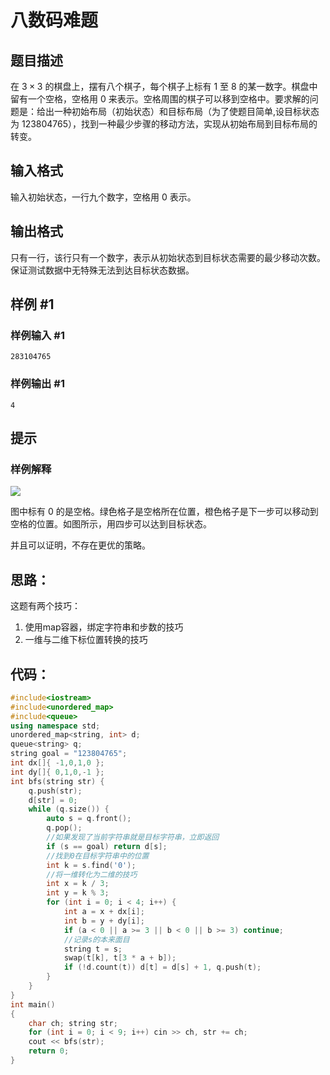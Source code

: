 # 八数码难题

## 题目描述

在 $3\times 3$ 的棋盘上，摆有八个棋子，每个棋子上标有 $1$ 至 $8$ 的某一数字。棋盘中留有一个空格，空格用 $0$ 来表示。空格周围的棋子可以移到空格中。要求解的问题是：给出一种初始布局（初始状态）和目标布局（为了使题目简单,设目标状态为 $123804765$），找到一种最少步骤的移动方法，实现从初始布局到目标布局的转变。

## 输入格式

输入初始状态，一行九个数字，空格用 $0$ 表示。

## 输出格式

只有一行，该行只有一个数字，表示从初始状态到目标状态需要的最少移动次数。保证测试数据中无特殊无法到达目标状态数据。

## 样例 #1

### 样例输入 #1

```
283104765
```

### 样例输出 #1

```
4
```

## 提示

### 样例解释

![](https://cdn.luogu.com.cn/upload/image_hosting/7rhxbnup.png)

图中标有 $0$ 的是空格。绿色格子是空格所在位置，橙色格子是下一步可以移动到空格的位置。如图所示，用四步可以达到目标状态。

并且可以证明，不存在更优的策略。





## 思路：

这题有两个技巧：

1. 使用map容器，绑定字符串和步数的技巧
2. 一维与二维下标位置转换的技巧





## 代码：

```cpp
#include<iostream>
#include<unordered_map>
#include<queue>
using namespace std;
unordered_map<string, int> d;
queue<string> q;
string goal = "123804765";
int dx[]{ -1,0,1,0 };
int dy[]{ 0,1,0,-1 };
int bfs(string str) {
	q.push(str);
	d[str] = 0;
	while (q.size()) {
		auto s = q.front();
		q.pop();
        //如果发现了当前字符串就是目标字符串，立即返回
		if (s == goal) return d[s];
        //找到0在目标字符串中的位置
		int k = s.find('0');
        //将一维转化为二维的技巧
		int x = k / 3;
		int y = k % 3;
		for (int i = 0; i < 4; i++) {
			int a = x + dx[i];
			int b = y + dy[i];
			if (a < 0 || a >= 3 || b < 0 || b >= 3) continue;
			//记录s的本来面目
            string t = s;
			swap(t[k], t[3 * a + b]);
			if (!d.count(t)) d[t] = d[s] + 1, q.push(t);
		}
	}
}
int main()
{
	char ch; string str;
	for (int i = 0; i < 9; i++) cin >> ch, str += ch;
	cout << bfs(str);
	return 0;
}
```

